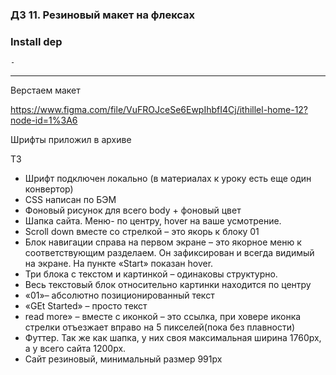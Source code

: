 ### ДЗ 11. Резиновый макет на флексах

### Install dep

`-`

<hr>

Верстаем макет

https://www.figma.com/file/VuFROJceSe6EwpIhbfI4Cj/ithillel-home-12?node-id=1%3A6

Шрифты приложил в архиве

ТЗ

- Шрифт подключен локально (в материалах к уроку есть еще один конвертор)
- CSS написан по БЭМ
- Фоновый рисунок для всего body + фоновый цвет
- Шапка сайта. Меню- по центру, hover на ваше усмотрение.
- Scroll down вместе со стрелкой – это якорь к блоку 01
- Блок навигации справа на первом экране – это якорное меню к соответствующим разделаем. Он зафиксирован и всегда видимый на экране. На пункте «Start» показан hover.
- Три блока с текстом и картинкой – одинаковы структурно.
- Весь текстовый блок относительно картинки находится по центру
- «01»– абсолютно позиционированный текст
- «GEt Started» – просто текст
- read more» – вместе с иконкой – это ссылка, при ховере иконка стрелки отъезжает вправо на 5 пикселей(пока без плавности)
- Футтер. Так же как шапка, у них своя максимальная ширина 1760px, а у всего сайта 1200px.
- Сайт резиновый, минимальный размер 991px
